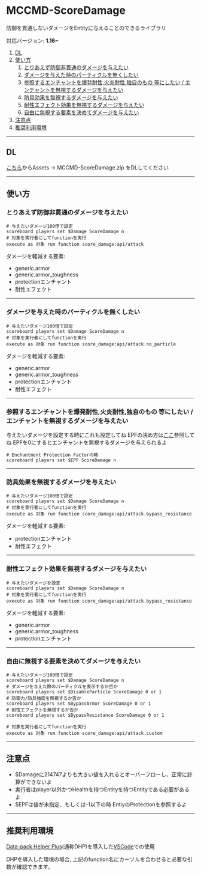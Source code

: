 # MCCMD-ScoreDamage
防御を貫通しないダメージをEntityに与えることのできるライブラリ

対応バージョン: **1.16~**

1. [DL](#howToDL)
1. [使い方](#howToUse)
  	1. [とりあえず防御非貫通のダメージを与えたい](#1)
    2. [ダメージを与えた時のパーティクルを無くしたい](#2)
    3. [参照するエンチャントを爆発耐性,火炎耐性,独自のもの 等にしたい / エンチャントを無視するダメージを与えたい](#3)
    4. [防具効果を無視するダメージを与えたい](#4)
    5. [耐性エフェクト効果を無視するダメージを与えたい](#5)
    6. [自由に無視する要素を決めてダメージを与えたい](#6)
1. [注意点](#w)
1. [推奨利用環境](#r)

---
<a id="howToDL"></a>
## DL
[こちら](https://github.com/ChenCMD/MCCMD-ScoreDamage/releases/tag/1.0)からAssets -> MCCMD-ScoreDamage.zip をDLしてください

---
<a id="howToUse"></a>
## 使い方

<A id="1"></a>
### とりあえず防御非貫通のダメージを与えたい
```mcfunction
# 与えたいダメージ100倍で設定
scoreboard players set $Damage ScoreDamage n
# 対象を実行者にしてfunctionを実行
execute as 対象 run function score_damage:api/attack
```
ダメージを軽減する要素:
* generic.armor
* generic.armor_toughness
* protectionエンチャント
* 耐性エフェクト

---
<A id="2"></a>
### ダメージを与えた時のパーティクルを無くしたい
```mcfunction
# 与えたいダメージ100倍で設定
scoreboard players set $Damage ScoreDamage n
# 対象を実行者にしてfunctionを実行
execute as 対象 run function score_damage:api/attack.no_particle
```
ダメージを軽減する要素:
* generic.armor
* generic.armor_toughness
* protectionエンチャント
* 耐性エフェクト

---
<A id="3"></a>
### 参照するエンチャントを爆発耐性,火炎耐性,独自のもの 等にしたい / エンチャントを無視するダメージを与えたい
与えたいダメージを設定する時にこれも設定してね
EPFの決め方は[ここ](https://minecraft.gamepedia.com/Armor#Enchantments)参照してね
EPFを0にするとエンチャントを無視するダメージを与えられるよ
```mcfunction
# Enchantment Protection Factorの略
scoreboard players set $EPF ScoreDamage n
```

---
<A id="4"></a>
### 防具効果を無視するダメージを与えたい
```mcfunction
# 与えたいダメージ100倍で設定
scoreboard players set $Damage ScoreDamage n
# 対象を実行者にしてfunctionを実行
execute as 対象 run function score_damage:api/attack.bypass_resistance
```
ダメージを軽減する要素:
* protectionエンチャント
* 耐性エフェクト

---
<A id="5"></a>
### 耐性エフェクト効果を無視するダメージを与えたい
```mcfunction
# 与えたいダメージを設定
scoreboard players set $Damage ScoreDamage n
# 対象を実行者にしてfunctionを実行
execute as 対象 run function score_damage:api/attack.bypass_resistance
```
ダメージを軽減する要素:
* generic.armor
* generic.armor_toughness
* protectionエンチャント

---
<A id="6"></a>
### 自由に無視する要素を決めてダメージを与えたい
```mcfunction
# 与えたいダメージ100倍で設定
scoreboard players set $Damage ScoreDamage n
# ダメージを与えた際のパーティクルを表示するか否か
scoreboard players set $DisableParticle ScoreDamage 0 or 1
# 防御力/防具強度を無視するか否か
scoreboard players set $BypassArmor ScoreDamage 0 or 1
# 耐性エフェクトを無視するか否か
scoreboard players set $BypassResistance ScoreDamage 0 or 1

# 対象を実行者にしてfunctionを実行
execute as 対象 run function score_damage:api/attack.custom
```

---
<A id="w"></a>
## 注意点
* $Damageに214747よりも大きい値を入れるとオーバーフローし、正常に計算ができないよ
* 実行者はplayer以外かつHealthを持つEntityを持つEntityである必要があるよ
* $EPFは値が未指定、もしくは-1以下の時 EntiyのProtectionを参照するよ

---
<A id="r"></a>
## 推奨利用環境
[Data-pack Helper Plus](https://github.com/SPGoding/datapack-language-server)(通称DHP)を導入した[VSCode](https://azure.microsoft.com/ja-jp/products/visual-studio-code/)での使用

DHPを導入した環境の場合, 上記のfunction名にカーソルを合わせると必要な引数が確認できます。
